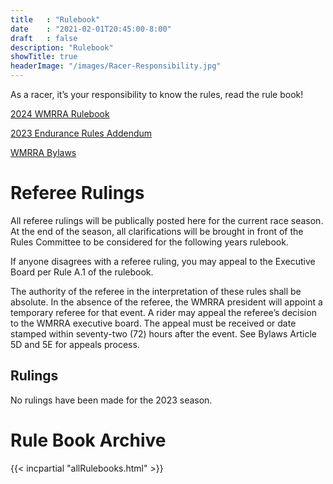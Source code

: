 ```yaml
---
title   : "Rulebook"
date    : "2021-02-01T20:45:00-8:00"
draft   : false
description: "Rulebook"
showTitle: true
headerImage: "/images/Racer-Responsibility.jpg"
---
```


As a racer, it’s your responsibility to know the rules, read the rule book!

[2024 WMRRA Rulebook](/pdfs/rulebook/2024WMRRARuleBook.pdf)

[2023 Endurance Rules Addendum](/pdfs/rulebook/2023EnduranceRulesAddendum.pdf)

[WMRRA Bylaws](/pdfs/rulebook/2023WMRRABylaws.pdf)

# Referee Rulings

All referee rulings will be publically posted here for the current race season. At the end of the season, all clarifications will be brought in front of the Rules Committee to be considered for the following years rulebook.

If anyone disagrees with a referee ruling, you may appeal to the Executive Board per Rule A.1 of the rulebook.

The authority of the referee in the interpretation of these rules shall be absolute. In the absence of the referee, the WMRRA president will appoint a temporary referee for that event. A rider may appeal the referee’s decision to the WMRRA executive board. The appeal must be received or date stamped within seventy-two (72) hours after the event. See Bylaws Article 5D and 5E for appeals process.

## Rulings
No rulings have been made for the 2023 season.

<!-- 
Rulings can be numerated by starting with 1.
1.
1.
1.
-->

# Rule Book Archive

{{< incpartial "allRulebooks.html" >}}


